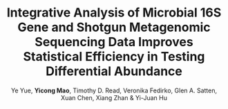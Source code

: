 ---
title: "Integrative Analysis of Microbial 16S Gene and Shotgun Metagenomic Sequencing Data Improves Statistical Efficiency in Testing Differential Abundance"
collection: publications
permalink: /publication/2025_JASA_integrative
author: Ye Yue, <strong>Yicong Mao</strong>, Timothy D. Read, Veronika Fedirko, Glen A. Satten, Xuan Chen, Xiang Zhan & Yi-Juan Hu
conf: <strong>Journal of the American Statistical Association</strong>
year: 2025
paperurl: https://www.tandfonline.com/doi/full/10.1080/01621459.2025.2516205
additional: true
---